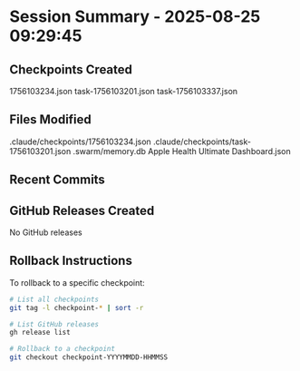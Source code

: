 # Session Summary - 2025-08-25 09:29:45

## Checkpoints Created
1756103234.json
task-1756103201.json
task-1756103337.json

## Files Modified
.claude/checkpoints/1756103234.json
.claude/checkpoints/task-1756103201.json
.swarm/memory.db
Apple Health Ultimate Dashboard.json

## Recent Commits


## GitHub Releases Created
No GitHub releases

## Rollback Instructions
To rollback to a specific checkpoint:
```bash
# List all checkpoints
git tag -l checkpoint-* | sort -r

# List GitHub releases
gh release list

# Rollback to a checkpoint
git checkout checkpoint-YYYYMMDD-HHMMSS
```
